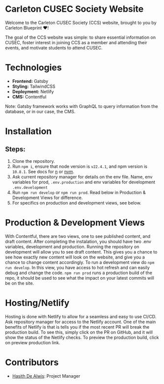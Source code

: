 # Carleton CUSEC Society Website

Welcome to the Carleton CUSEC Society (CCS) website, brought to you by Carleton Blueprint ❤️!

The goal of the CCS website was simple: to share essential information on CUSEC, foster interest in joining CCS as a member and attending their events, and motivate students to attend CUSEC.

# Technologies

- **Frontend:** Gatsby
- **Styling:** TailwindCSS
- **Deployment:** Netlify
- **CMS:** Contentful

Note: Gatsby framework works with GraphQL to query information from the database, or in our case, the CMS.

# Installation

## Steps:

1. Clone the repository.
2. Run `npm i`, ensure that node version is `v22.4.1`, and npm version is `10.8.1`. See docs for [n](https://www.npmjs.com/package/n/v/5.0.1) or [nvm](https://github.com/nvm-sh/nvm).
3. Ask current repository manager for details on the env file. Name, env variables for prod, `.env.production` and env variables for development `.env.development`
4. Run `npm run develop` or `npm run prod`. Read below in Production & Development Views for difference.
5. For specifics on production and development views, see below.

# Production & Development Views
With Contentful, there are two views, one to see published content, and draft content. After completing the instalation, you should have two .env variables, development and production. Running the repository on development will allow you to see draft content. This gives you a chance to see how exactly new content will look on the website, and give you a chance to change content accordingly. To run a development view do `npm run develop`. In this view, you have access to hot refresh and can easily debug and change the code. `npm run prod` runs a production build of the repo, it should be used to see what the impact on your latest commits will be on the site. 

# Hosting/Netlify
Hosting is done with Netlify to allow for a seamless and easy to use CI/CD. Ask repository manager for access to the Netlify account. One of the main benefits of Netlify is that is tells you if the most recent PR will break the production build. To see this, simply click on the PR on GitHub, and it will show the status of the Netlify checks. To preview the production build, click on preview production link. 

# Contributors

- [Hasith De Alwis](https://hasithportfolio.netlify.app): Project Manager
